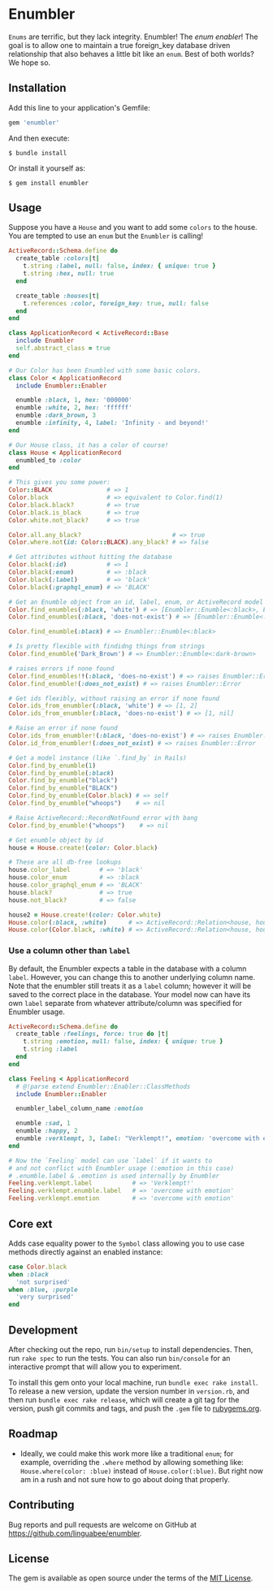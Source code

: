 # Enumbler

`Enums` are terrific, but they lack integrity.  Enumbler! The _enum enabler_!  The goal is to allow one to maintain a true foreign_key database driven relationship that also behaves a little bit like an `enum`.  Best of both worlds?  We hope so.

## Installation

Add this line to your application's Gemfile:

```ruby
gem 'enumbler'
```

And then execute:

    $ bundle install

Or install it yourself as:

    $ gem install enumbler

## Usage

Suppose you have a `House` and you want to add some `colors` to the house.  You are tempted to use an `enum` but the `Enumbler` is calling!

```ruby
ActiveRecord::Schema.define do
  create_table :colors|t|
    t.string :label, null: false, index: { unique: true }
    t.string :hex, null: true
  end

  create_table :houses|t|
    t.references :color, foreign_key: true, null: false
  end
end

class ApplicationRecord < ActiveRecord::Base
  include Enumbler
  self.abstract_class = true
end

# Our Color has been Enumbled with some basic colors.
class Color < ApplicationRecord
  include Enumbler::Enabler

  enumble :black, 1, hex: '000000'
  enumble :white, 2, hex: 'ffffff'
  enumble :dark_brown, 3
  enumble :infinity, 4, label: 'Infinity - and beyond!'
end

# Our House class, it has a color of course!
class House < ApplicationRecord
  enumbled_to :color
end

# This gives you some power:
Color::BLACK               # => 1
Color.black                # => equivalent to Color.find(1)
Color.black.black?         # => true
Color.black.is_black       # => true
Color.white.not_black?     # => true

Color.all.any_black?                         # => true
Color.where.not(id: Color::BLACK).any_black? # => false

# Get attributes without hitting the database
Color.black(:id)           # => 1
Color.black(:enum)         # => :black
Color.black(:label)        # => 'black'
Color.black(:graphql_enum) # => 'BLACK'

# Get an Enumble object from an id, label, enum, or ActiveRecord model
Color.find_enumbles(:black, 'white') # => [Enumbler::Enumble<:black>, Enumbler::Enumble<:white>]
Color.find_enumbles(:black, 'does-not-exist') # => [Enumbler::Enumble<:black>, nil]

Color.find_enumble(:black) # => Enumbler::Enumble<:black>

# Is pretty flexible with findidng things from strings
Color.find_enumble('Dark_Brown') # => Enumbler::Enumble<:dark-brown>

# raises errors if none found
Color.find_enumbles!!(:black, 'does-no-exist') # => raises Enumbler::Error
Color.find_enumble!(:does_not_exist) # => raises Enumbler::Error

# Get ids flexibly, without raising an error if none found
Color.ids_from_enumbler(:black, 'white') # => [1, 2]
Color.ids_from_enumbler(:black, 'does-no-exist') # => [1, nil]

# Raise an error if none found
Color.ids_from_enumbler!(:black, 'does-no-exist') # => raises Enumbler::Error
Color.id_from_enumbler!(:does_not_exist) # => raises Enumbler::Error

# Get a model instance (like `.find_by` in Rails)
Color.find_by_enumble(1)
Color.find_by_enumble(:black)
Color.find_by_enumble("black")
Color.find_by_enumble("BLACK")
Color.find_by_enumble(Color.black) # => self
Color.find_by_enumble("whoops")    # => nil

# Raise ActiveRecord::RecordNotFound error with bang
Color.find_by_enumble!("whoops")    # => nil

# Get enumble object by id
house = House.create!(color: Color.black)

# These are all db-free lookups
house.color_label        # => 'black'
house.color_enum         # => :black
house.color_graphql_enum # => 'BLACK'
house.black?             # => true
house.not_black?         # => false

house2 = House.create!(color: Color.white)
House.color(:black, :white)      # => ActiveRecord::Relation<house, house2>
House.color(Color.black, :white) # => ActiveRecord::Relation<house, house2>
```

### Use a column other than `label`

By default, the Enumbler expects a table in the database with a column `label`.  However, you can change this to another underlying column name.  Note that the enumbler still treats it as a `label` column; however it will be saved to the correct place in the database. Your model now can have its own `label` separate from whatever attribute/column was
specified for Enumbler usage.

```ruby
ActiveRecord::Schema.define do
  create_table :feelings, force: true do |t|
    t.string :emotion, null: false, index: { unique: true }
    t.string :label
  end
end

class Feeling < ApplicationRecord
  # @!parse extend Enumbler::Enabler::ClassMethods
  include Enumbler::Enabler

  enumbler_label_column_name :emotion

  enumble :sad, 1
  enumble :happy, 2
  enumble :verklempt, 3, label: "Verklempt!", emotion: 'overcome with emotion'
end

# Now the `Feeling` model can use `label` if it wants to
# and not conflict with Enumbler usage (:emotion in this case)
# .enumble.label & .emotion is used internally by Enumbler
Feeling.verklempt.label           # => 'Verklempt!'
Feeling.verklempt.enumble.label   # => 'overcome with emotion'
Feeling.verklempt.emotion         # => 'overcome with emotion'
```

## Core ext

Adds case equality power to the `Symbol` class allowing you to use case methods directly against an enabled instance:

```ruby
case Color.black
when :black
  'not surprised'
when :blue, :purple
  'very surprised'
end
```

## Development

After checking out the repo, run `bin/setup` to install dependencies. Then, run `rake spec` to run the tests. You can also run `bin/console` for an interactive prompt that will allow you to experiment.

To install this gem onto your local machine, run `bundle exec rake install`. To release a new version, update the version number in `version.rb`, and then run `bundle exec rake release`, which will create a git tag for the version, push git commits and tags, and push the `.gem` file to [rubygems.org](https://rubygems.org).

## Roadmap

* Ideally, we could make this work more like a traditional `enum`; for example, overriding the `.where` method by allowing something like: `House.where(color: :blue)` instead of `House.color(:blue)`.  But right now am in a rush and not sure how to go about doing that properly.

## Contributing

Bug reports and pull requests are welcome on GitHub at https://github.com/linguabee/enumbler.

## License

The gem is available as open source under the terms of the [MIT License](https://opensource.org/licenses/MIT).
